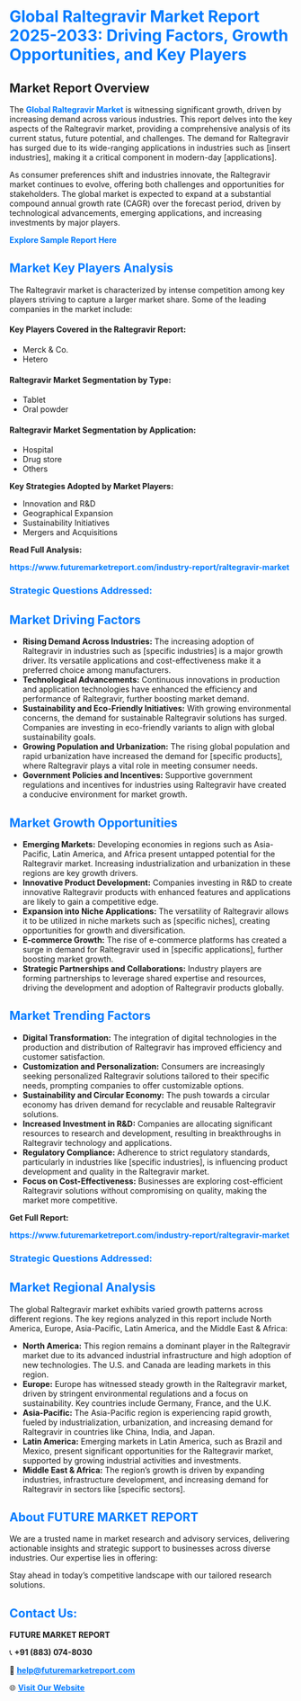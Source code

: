 <h1 style="color: #007BFF;">Global Raltegravir Market Report 2025-2033: Driving Factors, Growth Opportunities, and Key Players</h1>

<section id="overview">
<h2>Market Report Overview</h2>
<p>The <a href="https://www.futuremarketreport.com/industry-report/raltegravir-market" style="color: #007BFF; text-decoration: none;"><strong>Global Raltegravir Market</strong></a> is witnessing significant growth, driven by increasing demand across various industries. This report delves into the key aspects of the Raltegravir market, providing a comprehensive analysis of its current status, future potential, and challenges. The demand for Raltegravir has surged due to its wide-ranging applications in industries such as [insert industries], making it a critical component in modern-day [applications].</p>
<p>As consumer preferences shift and industries innovate, the Raltegravir market continues to evolve, offering both challenges and opportunities for stakeholders. The global market is expected to expand at a substantial compound annual growth rate (CAGR) over the forecast period, driven by technological advancements, emerging applications, and increasing investments by major players.</p>
</section>

<section id="overview">
<p><a href="https://www.futuremarketreport.com/request-sample/reportId=92545" style="color: #007BFF; text-decoration: none;"><strong>Explore Sample Report Here</strong></a></p>
</section>

<section id="key-players">
<h2 style="color: #007BFF;">Market Key Players Analysis</h2>
<p>The Raltegravir market is characterized by intense competition among key players striving to capture a larger market share. Some of the leading companies in the market include:</p>
<h4>Key Players Covered in the Raltegravir Report:</h4>
<ul><li>Merck &amp; Co.</li><li>Hetero</li></ul>
<h4>Raltegravir Market Segmentation by Type:</h4>
<ul><li>Tablet</li><li>Oral powder</li></ul>

<h4>Raltegravir Market Segmentation by Application:</h4>
<ul><li>Hospital</li><li>Drug store</li><li>Others</li></ul>
<p><strong>Key Strategies Adopted by Market Players:</strong></p>
<ul>
<li>Innovation and R&D</li>
<li>Geographical Expansion</li>
<li>Sustainability Initiatives</li>
<li>Mergers and Acquisitions</li>
</ul>
</section>

<section>
<p><strong>Read Full Analysis: </strong></p><a href="https://www.futuremarketreport.com/industry-report/raltegravir-market" style="color: #007BFF; text-decoration: none;"><strong>https://www.futuremarketreport.com/industry-report/raltegravir-market</strong></a>
<h3 style="color: #007BFF;">Strategic Questions Addressed:</h3>
</section>

<section id="driving-factors">
<h2 style="color: #007BFF;">Market Driving Factors</h2>
<ul>
<li><strong>Rising Demand Across Industries:</strong> The increasing adoption of Raltegravir in industries such as [specific industries] is a major growth driver. Its versatile applications and cost-effectiveness make it a preferred choice among manufacturers.</li>
<li><strong>Technological Advancements:</strong> Continuous innovations in production and application technologies have enhanced the efficiency and performance of Raltegravir, further boosting market demand.</li>
<li><strong>Sustainability and Eco-Friendly Initiatives:</strong> With growing environmental concerns, the demand for sustainable Raltegravir solutions has surged. Companies are investing in eco-friendly variants to align with global sustainability goals.</li>
<li><strong>Growing Population and Urbanization:</strong> The rising global population and rapid urbanization have increased the demand for [specific products], where Raltegravir plays a vital role in meeting consumer needs.</li>
<li><strong>Government Policies and Incentives:</strong> Supportive government regulations and incentives for industries using Raltegravir have created a conducive environment for market growth.</li>
</ul>
</section>

<section id="growth-opportunities">
<h2 style="color: #007BFF;">Market Growth Opportunities</h2>
<ul>
<li><strong>Emerging Markets:</strong> Developing economies in regions such as Asia-Pacific, Latin America, and Africa present untapped potential for the Raltegravir market. Increasing industrialization and urbanization in these regions are key growth drivers.</li>
<li><strong>Innovative Product Development:</strong> Companies investing in R&D to create innovative Raltegravir products with enhanced features and applications are likely to gain a competitive edge.</li>
<li><strong>Expansion into Niche Applications:</strong> The versatility of Raltegravir allows it to be utilized in niche markets such as [specific niches], creating opportunities for growth and diversification.</li>
<li><strong>E-commerce Growth:</strong> The rise of e-commerce platforms has created a surge in demand for Raltegravir used in [specific applications], further boosting market growth.</li>
<li><strong>Strategic Partnerships and Collaborations:</strong> Industry players are forming partnerships to leverage shared expertise and resources, driving the development and adoption of Raltegravir products globally.</li>
</ul>
</section>

<section id="trending-factors">
<h2 style="color: #007BFF;">Market Trending Factors</h2>
<ul>
<li><strong>Digital Transformation:</strong> The integration of digital technologies in the production and distribution of Raltegravir has improved efficiency and customer satisfaction.</li>
<li><strong>Customization and Personalization:</strong> Consumers are increasingly seeking personalized Raltegravir solutions tailored to their specific needs, prompting companies to offer customizable options.</li>
<li><strong>Sustainability and Circular Economy:</strong> The push towards a circular economy has driven demand for recyclable and reusable Raltegravir solutions.</li>
<li><strong>Increased Investment in R&D:</strong> Companies are allocating significant resources to research and development, resulting in breakthroughs in Raltegravir technology and applications.</li>
<li><strong>Regulatory Compliance:</strong> Adherence to strict regulatory standards, particularly in industries like [specific industries], is influencing product development and quality in the Raltegravir market.</li>
<li><strong>Focus on Cost-Effectiveness:</strong> Businesses are exploring cost-efficient Raltegravir solutions without compromising on quality, making the market more competitive.</li>
</ul>
</section>

<section>
<p><strong>Get Full Report: </strong></p><a href="https://www.futuremarketreport.com/industry-report/raltegravir-market" style="color: #007BFF; text-decoration: none;"><strong>https://www.futuremarketreport.com/industry-report/raltegravir-market</strong></a>
<h3 style="color: #007BFF;">Strategic Questions Addressed:</h3>
</section>


<section id="regional-analysis">
<h2 style="color: #007BFF;">Market Regional Analysis</h2>
<p>The global Raltegravir market exhibits varied growth patterns across different regions. The key regions analyzed in this report include North America, Europe, Asia-Pacific, Latin America, and the Middle East & Africa:</p>
<ul>
<li><strong>North America:</strong> This region remains a dominant player in the Raltegravir market due to its advanced industrial infrastructure and high adoption of new technologies. The U.S. and Canada are leading markets in this region.</li>
<li><strong>Europe:</strong> Europe has witnessed steady growth in the Raltegravir market, driven by stringent environmental regulations and a focus on sustainability. Key countries include Germany, France, and the U.K.</li>
<li><strong>Asia-Pacific:</strong> The Asia-Pacific region is experiencing rapid growth, fueled by industrialization, urbanization, and increasing demand for Raltegravir in countries like China, India, and Japan.</li>
<li><strong>Latin America:</strong> Emerging markets in Latin America, such as Brazil and Mexico, present significant opportunities for the Raltegravir market, supported by growing industrial activities and investments.</li>
<li><strong>Middle East & Africa:</strong> The region’s growth is driven by expanding industries, infrastructure development, and increasing demand for Raltegravir in sectors like [specific sectors].</li>
</ul>
</section>

<footer>
<h2 style="color: #007BFF;">About FUTURE MARKET REPORT</h2>
<p>We are a trusted name in market research and advisory services, delivering actionable insights and strategic support to businesses across diverse industries. Our expertise lies in offering:</p>

<p>Stay ahead in today’s competitive landscape with our tailored research solutions.</p>

<h2 style="color: #007BFF;">Contact Us:</h2>
<p><strong>FUTURE MARKET REPORT</strong></p>
<p>📞 <strong>+91 (883) 074-8030</strong></p>
<p>📧 <strong><a href="mailto:help@futuremarketreport.com" style="color: #007BFF;">help@futuremarketreport.com</a></strong></p>
<p>🌐 <strong><a href="https://www.futuremarketreport.com/" style="color: #007BFF;">Visit Our Website</a></strong></p>
</footer>